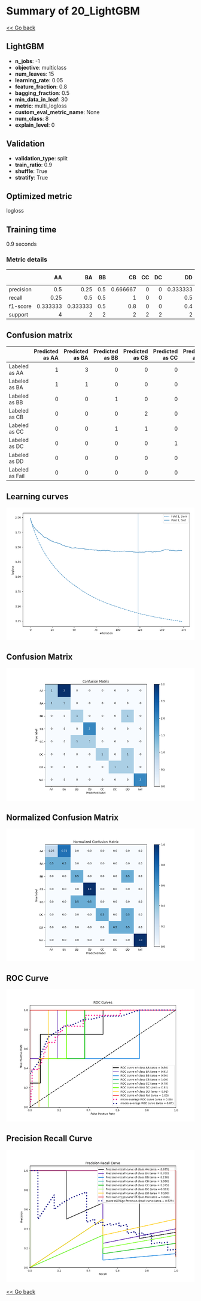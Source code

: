 # Summary of 20_LightGBM

[<< Go back](../README.md)


## LightGBM
- **n_jobs**: -1
- **objective**: multiclass
- **num_leaves**: 15
- **learning_rate**: 0.05
- **feature_fraction**: 0.8
- **bagging_fraction**: 0.5
- **min_data_in_leaf**: 30
- **metric**: multi_logloss
- **custom_eval_metric_name**: None
- **num_class**: 8
- **explain_level**: 0

## Validation
 - **validation_type**: split
 - **train_ratio**: 0.9
 - **shuffle**: True
 - **stratify**: True

## Optimized metric
logloss

## Training time

0.9 seconds

### Metric details
|           |       AA |       BA |   BB |       CB |   CC |   DC |       DD |   Fail |   accuracy |   macro avg |   weighted avg |   logloss |
|:----------|---------:|---------:|-----:|---------:|-----:|-----:|---------:|-------:|-----------:|------------:|---------------:|----------:|
| precision | 0.5      | 0.25     |  0.5 | 0.666667 |    0 |    0 | 0.333333 |      1 |   0.444444 |    0.40625  |       0.416667 |   1.41144 |
| recall    | 0.25     | 0.5      |  0.5 | 1        |    0 |    0 | 0.5      |      1 |   0.444444 |    0.46875  |       0.444444 |   1.41144 |
| f1-score  | 0.333333 | 0.333333 |  0.5 | 0.8      |    0 |    0 | 0.4      |      1 |   0.444444 |    0.420833 |       0.411111 |   1.41144 |
| support   | 4        | 2        |  2   | 2        |    2 |    2 | 2        |      2 |   0.444444 |   18        |      18        |   1.41144 |


## Confusion matrix
|                 |   Predicted as AA |   Predicted as BA |   Predicted as BB |   Predicted as CB |   Predicted as CC |   Predicted as DC |   Predicted as DD |   Predicted as Fail |
|:----------------|------------------:|------------------:|------------------:|------------------:|------------------:|------------------:|------------------:|--------------------:|
| Labeled as AA   |                 1 |                 3 |                 0 |                 0 |                 0 |                 0 |                 0 |                   0 |
| Labeled as BA   |                 1 |                 1 |                 0 |                 0 |                 0 |                 0 |                 0 |                   0 |
| Labeled as BB   |                 0 |                 0 |                 1 |                 0 |                 0 |                 0 |                 1 |                   0 |
| Labeled as CB   |                 0 |                 0 |                 0 |                 2 |                 0 |                 0 |                 0 |                   0 |
| Labeled as CC   |                 0 |                 0 |                 1 |                 1 |                 0 |                 0 |                 0 |                   0 |
| Labeled as DC   |                 0 |                 0 |                 0 |                 0 |                 1 |                 0 |                 1 |                   0 |
| Labeled as DD   |                 0 |                 0 |                 0 |                 0 |                 0 |                 1 |                 1 |                   0 |
| Labeled as Fail |                 0 |                 0 |                 0 |                 0 |                 0 |                 0 |                 0 |                   2 |

## Learning curves
![Learning curves](learning_curves.png)
## Confusion Matrix

![Confusion Matrix](confusion_matrix.png)


## Normalized Confusion Matrix

![Normalized Confusion Matrix](confusion_matrix_normalized.png)


## ROC Curve

![ROC Curve](roc_curve.png)


## Precision Recall Curve

![Precision Recall Curve](precision_recall_curve.png)



[<< Go back](../README.md)
